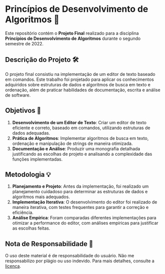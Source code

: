 
# Princípios de Desenvolvimento de Algoritmos 📝

Este repositório contém o **Projeto Final** realizado para a disciplina **Princípios de Desenvolvimento de Algoritmos** durante o segundo semestre de 2022.

## Descrição do Projeto 🛠️

O projeto final consistiu na implementação de um editor de texto baseado em comandos. Este trabalho foi projetado para aplicar os conhecimentos adquiridos sobre estruturas de dados e algoritmos de busca em texto e ordenação, além de praticar habilidades de documentação, escrita e análise de software.

## Objetivos 🎯

1. **Desenvolvimento de um Editor de Texto**: Criar um editor de texto eficiente e correto, baseado em comandos, utilizando estruturas de dados adequadas.
2. **Prática de Algoritmos**: Implementar algoritmos de busca em texto, ordenação e manipulação de strings de maneira otimizada.
3. **Documentação e Análise**: Produzir uma monografia detalhada justificando as escolhas de projeto e analisando a complexidade das funções implementadas.

## Metodologia 💡

1. **Planejamento e Projeto**: Antes da implementação, foi realizado um planejamento cuidadoso para determinar as estruturas de dados e algoritmos mais adequados.
2. **Implementação Iterativa**: O desenvolvimento do editor foi realizado de maneira iterativa, com testes frequentes para garantir a correção e eficiência.
3. **Análise Empírica**: Foram comparadas diferentes implementações para otimizar a performance do editor, com análises empíricas para justificar as escolhas feitas.

## Nota de Responsabilidade 📜

O uso deste material é de responsabilidade do usuário. Não me responsabilizo por plágio ou uso indevido. Para mais detalhes, consulte a [licença](LICENSE.md).

